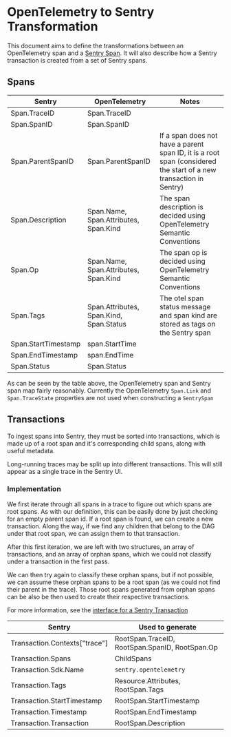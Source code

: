 # OpenTelemetry to Sentry Transformation

This document aims to define the transformations between an OpenTelemetry span and a [Sentry Span](https://develop.sentry.dev/sdk/event-payloads/span/). It will also describe how a Sentry transaction is created from a set of Sentry spans.

## Spans

| Sentry              | OpenTelemetry                           | Notes                                                                                                             |
| ------------------- | --------------------------------------- | ----------------------------------------------------------------------------------------------------------------- |
| Span.TraceID        | Span.TraceID                            |                                                                                                                   |
| Span.SpanID         | Span.SpanID                             |                                                                                                                   |
| Span.ParentSpanID   | Span.ParentSpanID                       | If a span does not have a parent span ID, it is a root span (considered the start of a new transaction in Sentry) |
| Span.Description    | Span.Name, Span.Attributes, Span.Kind   | The span description is decided using OpenTelemetry Semantic Conventions                                          |
| Span.Op             | Span.Name, Span.Attributes, Span.Kind   | The span op is decided using OpenTelemetry Semantic Conventions                                                   |
| Span.Tags           | Span.Attributes, Span.Kind, Span.Status | The otel span status message and span kind are stored as tags on the Sentry span                                  |
| Span.StartTimestamp | span.StartTime                          |                                                                                                                   |
| Span.EndTimestamp   | span.EndTime                            |                                                                                                                   |
| Span.Status         | Span.Status                             |                                                                                                                   |

As can be seen by the table above, the OpenTelemetry span and Sentry span map fairly reasonably. Currently the OpenTelemetry `Span.Link` and `Span.TraceState` properties are not used when constructing a `SentrySpan`

## Transactions

To ingest spans into Sentry, they must be sorted into transactions, which is made up of a root span and it's corresponding child spans, along with useful metadata.

Long-running traces may be split up into different transactions. This will still appear as a single trace in the Sentry UI.

### Implementation

We first iterate through all spans in a trace to figure out which spans are root spans. As with our definition, this can be easily done by just checking for an empty parent span id. If a root span is found, we can create a new transaction. Along the way, if we find any children that belong to the DAG under that root span, we can assign them to that transaction.

After this first iteration, we are left with two structures, an array of transactions, and an array of orphan spans, which we could not classify under a transaction in the first pass.

We can then try again to classify these orphan spans, but if not possible, we can assume these orphan spans to be a root span (as we could not find their parent in the trace). Those root spans generated from orphan spans can be also be then used to create their respective transactions.

For more information, see the [interface for a Sentry Transaction](https://develop.sentry.dev/sdk/event-payloads/transaction/)

| Sentry                        | Used to generate                               |
| ----------------------------- | ---------------------------------------------- |
| Transaction.Contexts["trace"] | RootSpan.TraceID, RootSpan.SpanID, RootSpan.Op |
| Transaction.Spans             | ChildSpans                                     |
| Transaction.Sdk.Name          | `sentry.opentelemetry`                         |
| Transaction.Tags              | Resource.Attributes, RootSpan.Tags             |
| Transaction.StartTimestamp    | RootSpan.StartTimestamp                        |
| Transaction.Timestamp         | RootSpan.EndTimestamp                          |
| Transaction.Transaction       | RootSpan.Description                           |
